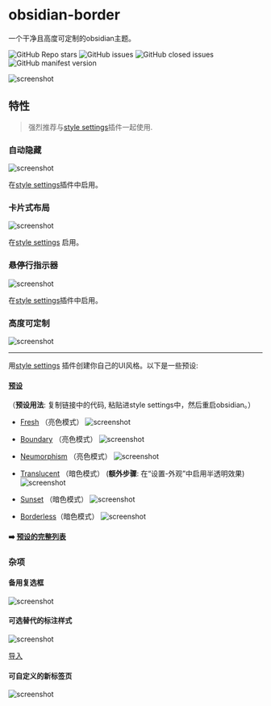 # obsidian-border

一个干净且高度可定制的obsidian主题。

![GitHub Repo stars](https://img.shields.io/github/stars/Akifyss/obsidian-border?color=%23eac54f&style=flat-square) ![GitHub issues](https://img.shields.io/github/issues/Akifyss/obsidian-border?color=%232da44e&style=flat-square) ![GitHub closed issues](https://img.shields.io/github/issues-closed/Akifyss/obsidian-border?color=%238250df&style=flat-square) ![GitHub manifest version](https://img.shields.io/github/manifest-json/v/Akifyss/obsidian-border?style=flat-square)

![screenshot](cover-lg.png)

## 特性

> 强烈推荐与[style settings](https://github.com/mgmeyers/obsidian-style-settings)插件一起使用.

### 自动隐藏

![screenshot](img/screenshot.gif)

在[style settings](https://github.com/mgmeyers/obsidian-style-settings)插件中启用。

### 卡片式布局

![screenshot](img/card.png)

在[style settings](https://github.com/mgmeyers/obsidian-style-settings) 启用。

### 悬停行指示器

![screenshot](img/line.gif)

在[style settings](https://github.com/mgmeyers/obsidian-style-settings)插件中启用。

### 高度可定制

![screenshot](img/screenshot-2.png)

---

用[style settings](https://github.com/mgmeyers/obsidian-style-settings) 插件创建你自己的UI风格。以下是一些预设:

#### [预设](https://github.com/Akifyss/obsidian-border/blob/main/presets.md)

（**预设用法**: 复制链接中的代码, 粘贴进style settings中，然后重启obsidian。）

+ [Fresh](https://github.com/Akifyss/obsidian-border/blob/main/presets/Fresh.json) （亮色模式）
![screenshot](img/Fresh.png)

+ [Boundary](https://github.com/Akifyss/obsidian-border/blob/main/presets/Boundary.json) （亮色模式）
![screenshot](img/Boundary.png)

+ [Neumorphism](https://github.com/Akifyss/obsidian-border/blob/main/presets/Neumorphism.json) （亮色模式）
![screenshot](img/Neumorphism.png)

+ [Translucent](https://github.com/Akifyss/obsidian-border/blob/main/presets/Translucent.json) （暗色模式）
(**额外步骤**: 在“设置-外观”中启用半透明效果)
![screenshot](img/Translucent.png)

+ [Sunset](https://github.com/Akifyss/obsidian-border/blob/main/presets/Sunset.json) （暗色模式）
![screenshot](img/Sunset.png)

+ [Borderless](https://github.com/Akifyss/obsidian-border/blob/main/presets/Borderless.json)（暗色模式）
![screenshot](img/Borderless.png)

#### ➡️ [预设的完整列表](https://github.com/Akifyss/obsidian-border/blob/main/presets.md)

### 杂项

#### 备用复选框

![screenshot](img/Checkboxes.png)

#### 可选替代的标注样式

![screenshot](img/Callout-alt.png)

[导入](https://github.com/Akifyss/obsidian-border/blob/main/presets.md#callout-style)

#### 可自定义的新标签页

![screenshot](img/new-tab.gif)
